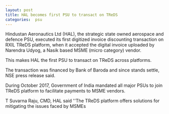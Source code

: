 ```yaml
---
layout: post
title: HAL becomes first PSU to transact on TReDS
categories:  psu
---
```


Hindustan Aeronautics Ltd (HAL), the strategic state owned aerospace and defence PSU, executed its first digitized invoice discounting transaction on RXIL TReDS platform, when it
accepted the digital invoice uploaded by Narendra Udyog, a Nasik
based MSME (micro category) vendor.

This makes HAL the first PSU to transact on TReDS across platforms.

The transaction was financed by Bank of Baroda and since stands
settle, NSE press release said.

During October 2017, Government of India mandated all major PSUs to
join TReDS platform to facilitate payments to MSME vendors.

T Suvarna Raju, CMD, HAL said ''The TReDS platform offers solutions
for mitigating the issues faced by MSMEs